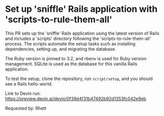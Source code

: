 # Set up 'sniffle' Rails application with 'scripts-to-rule-them-all'

This PR sets up the 'sniffle' Rails application using the latest version of Rails and includes a 'scripts' directory following the 'scripts-to-rule-them-all' process. The scripts automate the setup tasks such as installing dependencies, setting up, and migrating the database.

The Ruby version is pinned to 3.2, and rbenv is used for Ruby version management. SQLite is used as the database for this vanilla Rails application.

To test the setup, clone the repository, run `script/setup`, and you should see a Rails hello-world.

Link to Devin run: https://preview.devin.ai/devin/0f39d4f31b47492b92d1353fc042e9eb

Requested by: Rhett
